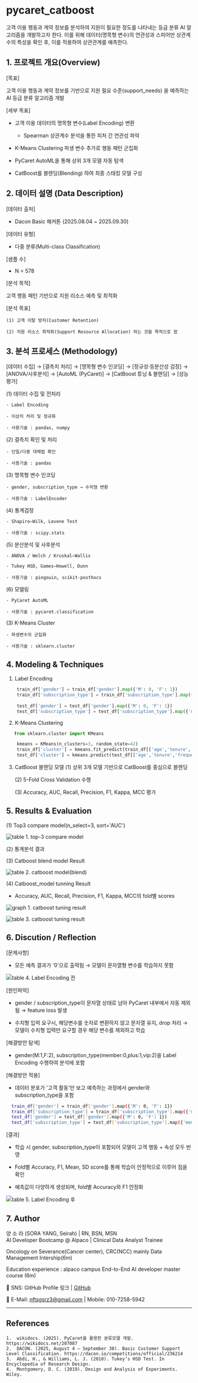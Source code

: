 # pycaret_catboost

고객 이용 행동과 계약 정보를 분석하여 지원이 필요한 정도를 나타내는 등급 분류 AI 알고리즘을 개발하고자 한다. 
이를 위해 데이터(명목형 변수)의 연관성과 스피어만 상관계수의 특성을 확인 후, 이를 적용하여 상관관계를 예측한다.   

## 1. 프로젝트 개요(Overview) 

[목표]
  
고객 이용 행동과 계약 정보를 기반으로 지원 필요 수준(support_needs) 을 예측하는 AI 등급 분류 알고리즘 개발
  
[세부 목표]
  - 고객 이용 데이터의 명목형 변수(Label Encoding) 변환
  
	- Spearman 상관계수 분석을 통한 피처 간 연관성 파악
	
  - K-Means Clustering 파생 변수 추가로 행동 패턴 군집화
	
  - PyCaret AutoML을 통해 상위 3개 모델 자동 탐색
	
  - CatBoost를 블렌딩(Blending) 하여 최종 스태킹 모델 구성
  
## 2. 데이터 설명 (Data Description)
[데이터 출처]

  - Dacon Basic 해커톤 (2025.08.04 ~ 2025.09.30)
   
[데이터 유형]
  
  - 다중 분류(Multi-class Classification)
  
[샘플 수]
  
  - N = 578
  
[분석 목적]
      
 고객 행동 패턴 기반으로 지원 리소스 예측 및 최적화

[분석 목표]

    (1) 고객 이탈 방지(Customer Retention)

    (2) 지원 리소스 최적화(Support Resource Allocation) 하는 것을 목적으로 함 

## 3. 분석 프로세스 (Methodology)

[데이터 수집] → [결측치 처리] → [명목형 변수 인코딩] → [정규성·등분산성 검정] → [ANOVA/사후분석] → [AutoML (PyCaret)] → [CatBoost 튜닝 & 블렌딩] → [성능 평가]
    
  (1) 데이터 수집 및 전처리 
    
    - Label Encoding 
    
    - 이상치 처리 및 정규화

    - 사용기술 : pandas, numpy
  
  (2) 결측치 확인 및 처리 
  
    - 단일/다중 대체법 확인

    - 사용기술 : pandas
  
  (3) 명목형 변수 인코딩

    - gender, subscription_type → 수치형 변환

    - 사용기술 : LabelEncoder
      
  (4) 통계검정

    - Shapiro–Wilk, Levene Test

    - 사용기술 : scipy.stats
      
  (5) 분산분석 및 사후분석

    - ANOVA / Welch / Kruskal–Wallis

    - Tukey HSD, Games–Howell, Dunn

    - 사용기술 : pingouin, scikit-posthocs
      
  (6) 모델링

    - PyCaret AutoML

    - 사용기술 : pycaret.classification
      
  (3) K-Means Cluster

    - 파생변수의 군집화 
    
    - 사용기술 : sklearn.cluster

  
## 4. Modeling & Techniques
 1) Label Encoding
```python  
    train_df['gender'] = train_df['gender'].map({'M': 0, 'F': 1})
    train_df['subscription_type'] = train_df['subscription_type'].map({'member': 0, 'plus': 1, 'vip': 2})
    
    test_df['gender'] = test_df['gender'].map({'M': 0, 'F': 1})
    test_df['subscription_type'] = test_df['subscription_type'].map({'member': 0, 'plus': 1, 'vip': 2}) 
```

 2) K-Means Clustering
```python
   from sklearn.cluster import KMeans

    kmeans = KMeans(n_clusters=3, random_state=42)
    train_df['cluster'] = kmeans.fit_predict(train_df[['age','tenure','frequent','payment_interval','contract_length','after_interaction']])
    test_df['cluster'] = kmeans.predict(test_df[['age','tenure','frequent','payment_interval','contract_length','after_interaction']])
```

 3)  CatBoost 블렌딩 모델
    (1)	상위 3개 모델 기반으로 CatBoost를 중심으로 블렌딩

	  (2)	5-Fold Cross Validation 수행

	  (3)	Accuracy, AUC, Recall, Precision, F1, Kappa, MCC 평가
    

    
## 5. Results & Evaluation
 (1) Top3 compare model(n_select=3, sort='AUC')
  
  ![table 1. top-3 compare model](https://github.com/seirah-yang/pycaret_catboost/blob/main/top3_model.png)

 (2) 통계분석 결과 
 
 (3) Catboost blend model Result
  
  ![table 2. catboost model(blend)](https://github.com/seirah-yang/pycaret_catboost/blob/main/catboost_final(blend).png)
  
 (4) Catboost_model tunning Result
    
   - Accuracy, AUC, Recall, Precision, F1, Kappa, MCC의 fold별 scores
 
  ![graph 1. catboost tuning result](https://github.com/seirah-yang/pycaret_catboost/blob/main/catboot_tuningresult.png)
  
  ![table 3. catboost tuning result](https://github.com/seirah-yang/pycaret_catboost/blob/main/catboost_tuned.png)
 
## 6. Discution / Reflection
 [문제사항]
    
  - 모든 예측 결과가 '0'으로 출력됨
    → 모델이 문자열형 변수를 학습하지 못함 
 
  ![table 4. Label Encoding 전](https://github.com/seirah-yang/pycaret_catboost/blob/main/beforeLE.png)

 [원인파악]
  
  - gender / subscription_type이 문자열 상태로 남아 PyCaret 내부에서 자동 제외됨
    → feature loss 발생
    
  - 수치형 입력 요구시, 해당변수를 숫자로 변환하지 않고 문자열 유지, drop 처리
    → 모델이 수치형 입력만 요구할 경우 해당 변수를 제외하고 학습

 [해결방안 탐색]
    
  - gender(M:1,F:2), subscription_type(member:0,plus:1,vip:2)을 Label Encoding 수행하여 분석에 포함
    
 [해결방안 적용]  
    
  - 데이터 분포가 '고객 활동'만 보고 예측하는 과정에서 gender와 subscription_type을 포함

```bash
  train_df['gender'] = train_df['gender'].map({'M': 0, 'F': 1})
  train_df['subscription_type'] = train_df['subscription_type'].map({'member': 0, 'plus': 1, 'vip': 2})
  test_df['gender'] = test_df['gender'].map({'M': 0, 'F': 1})
  test_df['subscription_type'] = test_df['subscription_type'].map({'member': 0, 'plus': 1, 'vip': 2})
```  
 [결과]

  - 학습 시 gender, subscription_type이 포함되어 모델이 고객 행동 + 속성 모두 반영
    
  - Fold별 Accuracy, F1, Mean, SD score를 통해 학습이 안정적으로 이루어 짐을 확인
    
  - 예측값이 다양하게 생성되며, fold별 Accuracy와 F1 안정화
    
 ![table 5. Label Encoding 후](https://github.com/seirah-yang/pycaret_catboost/blob/main/after_LEpng)
     
## 7. Author
양 소 라 (SORA YANG, Seirah) | RN, BSN, MSN  
AI Developer Bootcamp @ Alpaco | Clinical Data Analyst Trainee
    
Oncology on Severance(Cancer center), CRC(NCC) mainly Data Management Intership(6m) 
    
Education experience : alpaco campus End-to-End AI developer master course (6m)
   
  💬 SNS: GitHub Profile 링크  |  [GitHub](https://github.com/SeIRah)

  💬 E-Mail: nftsgsrz3@gmail.com | Mobile: 010-7258-5942
   
-------------------------------------------------------------------------------------
## References
	1.	wikidocs. (2025). PyCaret을 활용한 분류모델 개발. https://wikidocs.net/207087
	2.	DACON. (2025, August 4 – September 30). Basic Customer Support Level Classification. https://dacon.io/competitions/official/236214
	3.	Abdi, H., & Williams, L. J. (2010). Tukey’s HSD Test. In Encyclopedia of Research Design.
	4.	Montgomery, D. C. (2019). Design and Analysis of Experiments. Wiley.
